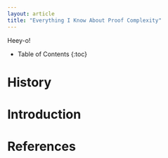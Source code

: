 ```yaml
---
layout: article
title: "Everything I Know About Proof Complexity"
---
```


Heey-o!

* Table of Contents
{:toc}
# History

# Introduction

# References

